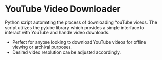 # YouTube Video Downloader
Python script automating the process of downloading YouTube videos. The script utilizes the pytube library, which provides a simple interface to interact with YouTube and handle video downloads. 
- Perfect for anyone looking to download YouTube videos for offline viewing or archival purposes.
- Desired video resolution can be adjusted accordingly.
